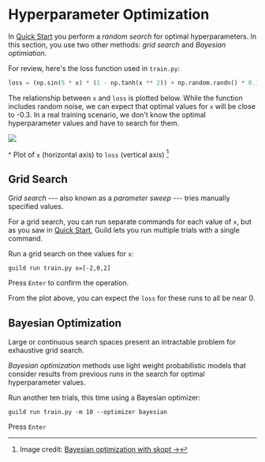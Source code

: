# Hyperparameter Optimization

In [Quick Start](../start.md) you perform a *random search* for optimal
hyperparameters. In this section, you use two other methods: *grid
search* and *Bayesian optimiation*.

For review, here's the loss function used in `train.py`:

``` python
loss = (np.sin(5 * x) * (1 - np.tanh(x ** 2)) + np.random.randn() * 0.1)
```

The relationship between `x` and `loss` is plotted below. While the
function includes random noise, we can expect that optimal values for
`x` will be close to -0.3. In a real training scenario, we don't know
the optimal hyperparameter values and have to search for them.

![](/assets/img/bayesian-optimization.png)

^ Plot of `x` (horizontal axis) to `loss` (vertical axis) [^hparam-plot]

[^hparam-plot]: Image credit: [Bayesian optimization with skopt
    ->](https://scikit-optimize.github.io/notebooks/bayesian-optimization.html)

## Grid Search

*Grid search* --- also known as a *parameter sweep* --- tries manually
specified values.

For a grid search, you can run separate commands for each value of
`x`, but as you saw in [Quick Start](/start.md), Guild lets you run
multiple trials with a single command.

Run a grid search on thee values for `x`:

``` command
guild run train.py x=[-2,0,2]
```

Press `Enter` to confirm the operation.

From the plot above, you can expect the `loss` for these runs to all
be near 0.

## Bayesian Optimization

Large or continuous search spaces present an intractable problem for
exhaustive grid search.

*Bayesian optimization* methods use light weight probabilistic models
that consider results from previous runs in the search for optimal
hyperparameter values.

Run another ten trials, this time using a Bayesian optimizer:

``` command
guild run train.py -m 10 --optimizer bayesian
```

Press `Enter`
